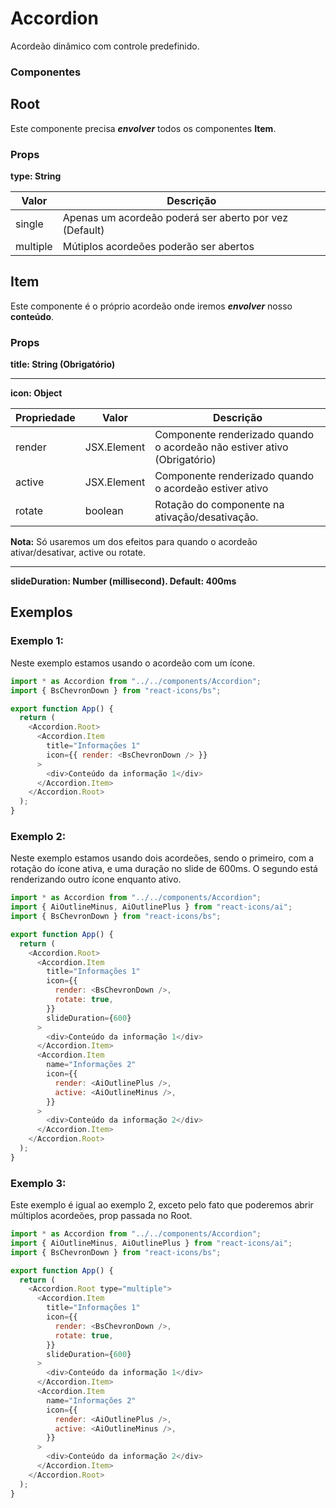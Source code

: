 # Accordion

Acordeão dinâmico com controle predefinido.

### Componentes

## Root

Este componente precisa **_envolver_** todos os componentes **Item**.

### Props

**type: String**

| Valor    | Descrição                                              |
| -------- | ------------------------------------------------------ |
| single   | Apenas um acordeão poderá ser aberto por vez (Default) |
| multiple | Mútiplos acordeões poderão ser abertos                 |

## Item

Este componente é o próprio acordeão onde iremos **_envolver_** nosso **conteúdo**.

### Props

**title: String (Obrigatório)**

---

**icon: Object**

| Propriedade | Valor       | Descrição                                                                |
| ----------- | ----------- | ------------------------------------------------------------------------ |
| render      | JSX.Element | Componente renderizado quando o acordeão não estiver ativo (Obrigatório) |
| active      | JSX.Element | Componente renderizado quando o acordeão estiver ativo                   |
| rotate      | boolean     | Rotação do componente na ativação/desativação.                           |

**Nota:** Só usaremos um dos efeitos para quando o acordeão ativar/desativar, active ou rotate.

---

**slideDuration: Number (millisecond). Default: 400ms**

## Exemplos

### Exemplo 1:

Neste exemplo estamos usando o acordeão com um ícone.

```js
import * as Accordion from "../../components/Accordion";
import { BsChevronDown } from "react-icons/bs";

export function App() {
  return (
    <Accordion.Root>
      <Accordion.Item
        title="Informações 1"
        icon={{ render: <BsChevronDown /> }}
      >
        <div>Conteúdo da informação 1</div>
      </Accordion.Item>
    </Accordion.Root>
  );
}
```

### Exemplo 2:

Neste exemplo estamos usando dois acordeões, sendo o primeiro, com a rotação do ícone ativa, e uma duração no slide de 600ms. O segundo está renderizando outro ícone enquanto ativo.

```js
import * as Accordion from "../../components/Accordion";
import { AiOutlineMinus, AiOutlinePlus } from "react-icons/ai";
import { BsChevronDown } from "react-icons/bs";

export function App() {
  return (
    <Accordion.Root>
      <Accordion.Item
        title="Informações 1"
        icon={{
          render: <BsChevronDown />,
          rotate: true,
        }}
        slideDuration={600}
      >
        <div>Conteúdo da informação 1</div>
      </Accordion.Item>
      <Accordion.Item
        name="Informações 2"
        icon={{
          render: <AiOutlinePlus />,
          active: <AiOutlineMinus />,
        }}
      >
        <div>Conteúdo da informação 2</div>
      </Accordion.Item>
    </Accordion.Root>
  );
}
```

### Exemplo 3:

Este exemplo é igual ao exemplo 2, exceto pelo fato que poderemos abrir múltiplos acordeões, prop passada no Root.

```js
import * as Accordion from "../../components/Accordion";
import { AiOutlineMinus, AiOutlinePlus } from "react-icons/ai";
import { BsChevronDown } from "react-icons/bs";

export function App() {
  return (
    <Accordion.Root type="multiple">
      <Accordion.Item
        title="Informações 1"
        icon={{
          render: <BsChevronDown />,
          rotate: true,
        }}
        slideDuration={600}
      >
        <div>Conteúdo da informação 1</div>
      </Accordion.Item>
      <Accordion.Item
        name="Informações 2"
        icon={{
          render: <AiOutlinePlus />,
          active: <AiOutlineMinus />,
        }}
      >
        <div>Conteúdo da informação 2</div>
      </Accordion.Item>
    </Accordion.Root>
  );
}
```
